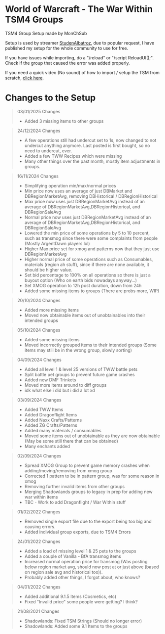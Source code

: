 # World of Warcraft - The War Within TSM4 Groups

TSM4 Group Setup made by MonChSub

Setup is used by streamer [StudenAlbatroz](https://www.twitch.tv/studenalbatroz), due to popular request, I have published my setup for the whole community to use for free. 


If you have issues while importing, do a "/reload" or "/script ReloadUI();". Check if the group that caused the error was added properly.

If you need a quick video (No sound) of how to import / setup the TSM from scratch, [click here](https://youtu.be/-iwthyf1_o0).

# Changes to the Setup

> 03/01/2025 Changes
> - Added 3 missing items to other groups

> 24/12/2024 Changes
> - A few operations still had undercut set to 1s, now changed to not undercut anything anymore. Last posted is first bought, so no need to undercut, ever.
> - Added a few TWW Recipes which were missing
> - Many other things over the past month, mostly item adjustments in groups.

> 16/11/2024 Changes
> - Simplifying operation min/max/normal prices
> - Min price now uses an average of just DBMarket and DBRegionMarketAvg, removing DBHistorical / DBRegionHistorical
> - Max price now uses just DBRegionMarketAvg instead of an average of DBRegionMarketAvg,DBRegionHistorical, and DBRegionSaleAvg
> - Normal price now uses just DBRegionMarketAvg instead of an average of DBRegionMarketAvg,DBRegionHistorical, and DBRegionSaleAvg
> - Lowered the min price of some operations by 5 to 10 percent, such as transmog since there were some complaints from people (Mostly ArgentDawn players lol)
> - Higher Max price set for xmog and patterns now that they just use DBRegionMarketAvg
> - Higher normal price of some operations such as Consumables, materials (region ah stuff), since if there are none available, it should be higher value.
> - Set bid percentage to 100% on all operations so there is just a buyout option (Who on earth bids nowadays anyway...)
> - Set XMOG operation to 12h post duration, down from 24h
> - Added some missing items to groups (There are probs more, WIP)

> 20/10/2024 Changes
> - Added more missing items
> - Moved now obtainable items out of unobtainables into their intended groups

> 05/10/2024 Changes
> - Added some missing items
> - Moved incorrectly grouped items to their intended groups (Some items may still be in the wrong group, slowly sorting)

> 04/09/2024 Changes
> - Added all level 1 & level 25 versions of TWW battle pets
> - Split battle pet groups to prevent future game crashes
> - Added new DMF Trinkets
> - Moved more items around to diff groups
> - idk what else i did but i did a lot xd

> 03/09/2024 Changes
> - Added TWW Items
> - Added Dragonflight Items
> - Added Naxx Crafts/Patterns
> - Added ZG Crafts/Patterns
> - Added many materials / consumables
> - Moved some items out of unobtainable as they are now obtainable (May be some still there that can be obtained)
> - Many enchants added

> 02/09/2024 Changes
> - Spread XMOG Group to prevent game memory crashes when adding/moving/removing from xmog group
> - Corrected 1 pattern to be in pattern group, was for some reason in xmog
> - Removing further invalid items from other groups
> - Merging Shadowlands groups to legacy in prep for adding new war within items
> - TBC - Work to add Dragonflight / War Within stuff

> 01/02/2022 Changes
> - Removed single export file due to the export being too big and causing errors.
> - Added individual group exports, due to TSM4 Errors

> 24/01/2022 Changes
> - Added a load of missing level 1 & 25 pets to the groups
> - Added a couple of Vanilla - BfA transmog items
> - Increased normal operation price for transmog (Was posting below region market avg, should now post at or just above (based on region sale avg and historical too)).
> - Probably added other things, I forgot about, who knows?

> 04/01/2022 Changes
> - Added additional 9.1.5 Items (Cosmetics, etc)
> - Fixed "Invalid price" some people were getting? I think?


> 21/08/2021 Changes
> - Shadowlands: Fixed TSM Strings (Should no longer error)
> - Shadowlands: Added some 9.1 Items to the groups
